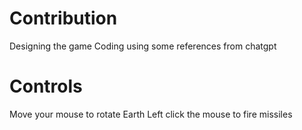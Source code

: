 # Contribution
   Designing the game
   Coding using some references from chatgpt

# Controls
   Move your mouse to rotate Earth
   Left click the mouse to fire missiles

   
    
